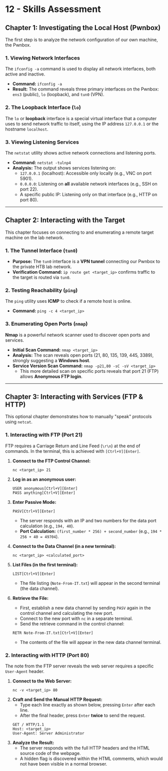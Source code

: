 # 12 - Skills Assessment

## Chapter 1: Investigating the Local Host (Pwnbox)

The first step is to analyze the network configuration of our own machine, the Pwnbox.

### 1. Viewing Network Interfaces
The `ifconfig -a` command is used to display all network interfaces, both active and inactive.

*   **Command:** `ifconfig -a`
*   **Result:** The command reveals three primary interfaces on the Pwnbox: `ens3` (public), `lo` (loopback), and `tun0` (VPN).

### 2. The Loopback Interface (`lo`)
The `lo` or **loopback** interface is a special virtual interface that a computer uses to send network traffic to itself, using the IP address `127.0.0.1` or the hostname `localhost`.

### 3. Viewing Listening Services
The `netstat` utility shows active network connections and listening ports.

*   **Command:** `netstat -tulnp4`
*   **Analysis:** The output shows services listening on:
    *   `127.0.0.1` (localhost): Accessible only locally (e.g., VNC on port 5901).
    *   `0.0.0.0`: Listening on **all** available network interfaces (e.g., SSH on port 22).
    *   A specific public IP: Listening only on that interface (e.g., HTTP on port 80).

---

## Chapter 2: Interacting with the Target

This chapter focuses on connecting to and enumerating a remote target machine on the lab network.

### 1. The Tunnel Interface (`tun0`)
*   **Purpose:** The `tun0` interface is a **VPN tunnel** connecting our Pwnbox to the private HTB lab network.
*   **Verification Command:** `ip route get <target_ip>` confirms traffic to the target is routed via `tun0`.

### 2. Testing Reachability (`ping`)
The `ping` utility uses **ICMP** to check if a remote host is online.

*   **Command:** `ping -c 4 <target_ip>`

### 3. Enumerating Open Ports (`nmap`)
**Nmap** is a powerful network scanner used to discover open ports and services.

*   **Initial Scan Command:** `nmap <target_ip>`
*   **Analysis:** The scan reveals open ports (21, 80, 135, 139, 445, 3389), strongly suggesting a **Windows host**.
*   **Service Version Scan Command:** `nmap -p21,80 -sC -sV <target_ip>`
    *   This more detailed scan on specific ports reveals that port 21 (FTP) allows **Anonymous FTP login**.

---

## Chapter 3: Interacting with Services (FTP & HTTP)

This optional chapter demonstrates how to manually "speak" protocols using `netcat`.

### 1. Interacting with FTP (Port 21)
FTP requires a Carriage Return and Line Feed (`\r\n`) at the end of commands. In the terminal, this is achieved with `[Ctrl+V][Enter]`.

1.  **Connect to the FTP Control Channel:**
    ```shell
    nc <target_ip> 21
    ```
2.  **Log in as an anonymous user:**
    ```ftp
    USER anonymous[Ctrl+V][Enter]
    PASS anything[Ctrl+V][Enter]
    ```
3.  **Enter Passive Mode:**
    ```ftp
    PASV[Ctrl+V][Enter]
    ```
    *   The server responds with an IP and two numbers for the data port calculation (e.g., `194, 40`).
    *   **Port Calculation:** `(first_number * 256) + second_number` (e.g., `194 * 256 + 40 = 49704`).

4.  **Connect to the Data Channel (in a new terminal):**
    ```shell
    nc <target_ip> <calculated_port>
    ```
5.  **List Files (in the first terminal):**
    ```ftp
    LIST[Ctrl+V][Enter]
    ```
    *   The file listing (`Note-From-IT.txt`) will appear in the second terminal (the data channel).

6.  **Retrieve the File:**
    *   First, establish a new data channel by sending `PASV` again in the control channel and calculating the new port.
    *   Connect to the new port with `nc` in a separate terminal.
    *   Send the retrieve command in the control channel:
    ```ftp
    RETR Note-From-IT.txt[Ctrl+V][Enter]
    ```
    *   The contents of the file will appear in the new data channel terminal.

### 2. Interacting with HTTP (Port 80)
The note from the FTP server reveals the web server requires a specific `User-Agent` header.

1.  **Connect to the Web Server:**
    ```shell
    nc -v <target_ip> 80
    ```
2.  **Craft and Send the Manual HTTP Request:**
    *   Type each line exactly as shown below, pressing `Enter` after each line.
    *   After the final header, press `Enter` **twice** to send the request.
    ```http
    GET / HTTP/1.1
    Host: <target_ip>
    User-Agent: Server Administrator

    ```
3.  **Analyze the Result:**
    *   The server responds with the full HTTP headers and the HTML source code of the webpage.
    *   A hidden flag is discovered within the HTML comments, which would not have been visible in a normal browser.
